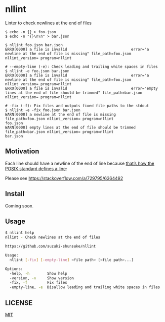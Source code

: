 # nllint

Linter to check newlines at the end of files

```console
$ echo -n {} > foo.json
$ echo -n "{}\n\n" > bar.json

$ nllint foo.json bar.json
ERRO[0000] a file is invalid                             error="a newline at the end of file is missing" file_path=foo.json nllint_version= program=nllint

# --empty-line (-e): Check leading and trailing white spaces in files
$ nllint -e foo.json bar.json
ERRO[0000] a file is invalid                             error="a newline at the end of file is missing" file_path=foo.json nllint_version= program=nllint
ERRO[0000] a file is invalid                             error="empty lines at the end of file should be trimmed" file_path=bar.json nllint_version= program=nllint

# -fix (-f): Fix files and outputs fixed file paths to the stdout
$ nllint -e -fix foo.json bar.json
WARN[0000] a newline at the end of file is missing       file_path=foo.json nllint_version= program=nllint
foo.json
WARN[0000] empty lines at the end of file should be trimmed  file_path=bar.json nllint_version= program=nllint
bar.json
```

## Motivation

Each line should have a newline of the end of line because [that’s how the POSIX standard defines a line](https://pubs.opengroup.org/onlinepubs/9699919799/basedefs/V1_chap03.html#tag_03_206):

Please see https://stackoverflow.com/a/729795/6364492

## Install

Coming soon.

## Usage

```sh
$ nllint help
nllint - Check newlines at the end of files

https://github.com/suzuki-shunsuke/nllint

Usage:
  nllint [-fix] [-empty-line] <file path> [<file path>...]

Options:
  -help, -h        Show help
  -version, -v     Show version
  -fix, -f         Fix files
  -empty-line, -e  Disallow leading and trailing white spaces in files
```

## LICENSE

[MIT](LICENSE)
